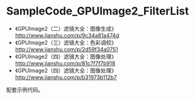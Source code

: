 # SampleCode_GPUImage2_FilterList
* 《GPUImage2（二）滤镜大全：图像生成》http://www.jianshu.com/p/9c34a81a474d
* 《GPUImage2（三）滤镜大全：色彩调校》http://www.jianshu.com/p/2d59f34a0751
* 《GPUImage2（四）滤镜大全：图像处理》http://www.jianshu.com/p/81c7f7f7b918
* 《GPUImage2（四）滤镜大全：图像处理》http://www.jianshu.com/p/b31973b112b7

配套示例代码。
